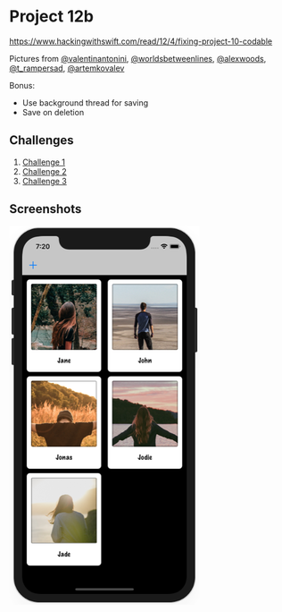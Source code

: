# Project 12b

https://www.hackingwithswift.com/read/12/4/fixing-project-10-codable

Pictures from [@valentinantonini](https://unsplash.com/photos/7sUCTP_tmIQ), [@worldsbetweenlines](https://unsplash.com/photos/yS-hgcuNqZw), [@alexwoods](https://unsplash.com/photos/pZVi92S-ZMs), [@t_rampersad](https://unsplash.com/photos/pI0iZY5BURs), [@artemkovalev](https://unsplash.com/photos/fk3XUcfTAvk)

Bonus:
- Use background thread for saving
- Save on deletion

## Challenges

1. [Challenge 1](../24-Project12-Challenge1)
2. [Challenge 2](../25-Project12-Challenge2)
3. [Challenge 3](../26-Project12-Challenge3)

## Screenshots

![screenshot1](screenshots/screen01.png)
